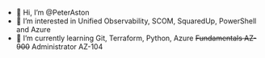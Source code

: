 - 👋 Hi, I’m @PeterAston
- 👀 I’m interested in Unified Observability, SCOM, SquaredUp, PowerShell and Azure
- 🌱 I’m currently learning Git, Terraform, Python, Azure ~~Fundamentals AZ-900~~ Administrator AZ-104
<!--- 💞️ I’m looking to collaborate on ...
- 📫 How to reach me ... --->

<!---
PeterAston/PeterAston is a ✨ special ✨ repository because its `README.md` (this file) appears on your GitHub profile.
You can click the Preview link to take a look at your changes.
--->
